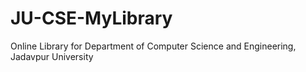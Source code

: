 # JU-CSE-MyLibrary
Online Library for Department of Computer Science and Engineering, Jadavpur University
